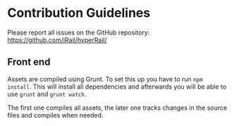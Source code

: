# Contribution Guidelines

Please report all issues on the GitHub repository: https://github.com/iRail/hyperRail/

## Front end

Assets are compiled using Grunt. To set this up you have to run `npm install`. This will install all dependencies and afterwards you will be able to use `grunt` and `grunt watch`.

The first one compiles all assets, the later one tracks changes in the source files and compiles when needed.